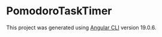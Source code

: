 # PomodoroTaskTimer

This project was generated using [Angular CLI](https://github.com/angular/angular-cli) version 19.0.6.
